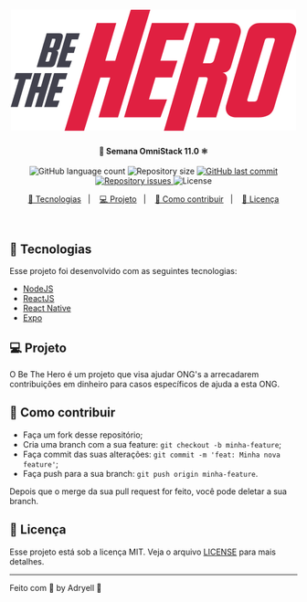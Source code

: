 <h1 align="center">
    <img alt="BeTheHero" src=".github/logo.svg" />
</h1>

<h4 align="center">
  🚀 Semana OmniStack 11.0 ⚛
</h4>
<p align="center">
  <img alt="GitHub language count" src="https://img.shields.io/github/languages/count/Adryell/BeTheHero">

  <img alt="Repository size" src="https://img.shields.io/github/repo-size/Adryell/BeTheHero">
  
  <a href="https://github.com/Rocketseat/Stack11/commits/master">
    <img alt="GitHub last commit" src="https://img.shields.io/github/last-commit/Adryell/BeTheHero">
  </a>

  <a href="https://github.com/Rocketseat/Stack11/issues">
    <img alt="Repository issues" src="https://img.shields.io/github/issues/Adryell/BeTheHero">
  </a>

  <img alt="License" src="https://img.shields.io/badge/license-MIT-brightgreen">
</p>

<p align="center">
  <a href="#rocket-tecnologias">🚀 Tecnologias</a>&nbsp;&nbsp;&nbsp;|&nbsp;&nbsp;&nbsp;
  <a href="#-projeto">💻 Projeto</a>&nbsp;&nbsp;&nbsp;|&nbsp;&nbsp;&nbsp;
  <a href="#-como-contribuir">🤔 Como contribuir</a>&nbsp;&nbsp;&nbsp;|&nbsp;&nbsp;&nbsp;
  <a href="#memo-licença">📝 Licença</a>
</p>

<br>


## 🚀 Tecnologias

Esse projeto foi desenvolvido com as seguintes tecnologias:

- [NodeJS](https://nodejs.org/en/)
- [ReactJS](https://reactjs.org)
- [React Native](https://facebook.github.io/react-native/)
- [Expo](https://expo.io/)

## 💻 Projeto

O Be The Hero é um projeto que visa ajudar ONG's a arrecadarem contribuições em dinheiro para casos específicos de ajuda a esta ONG.

## 🤔 Como contribuir

- Faça um fork desse repositório;
- Cria uma branch com a sua feature: `git checkout -b minha-feature`;
- Faça commit das suas alterações: `git commit -m 'feat: Minha nova feature'`;
- Faça push para a sua branch: `git push origin minha-feature`.

Depois que o merge da sua pull request for feito, você pode deletar a sua branch.

## 📝 Licença

Esse projeto está sob a licença MIT. Veja o arquivo [LICENSE](LICENSE.md) para mais detalhes.

---

Feito com 🖤 by Adryell :wave:
